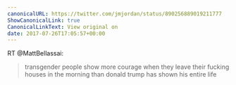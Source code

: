 ```yaml
---
canonicalURL: https://twitter.com/jmjordan/status/890256889019211777
ShowCanonicalLink: true
CanonicalLinkText: View original on
date: 2017-07-26T17:05:57+00:00
---
```

RT @MattBellassai:
> transgender people show more courage when they leave their fucking houses in the morning than donald trump has shown his entire life